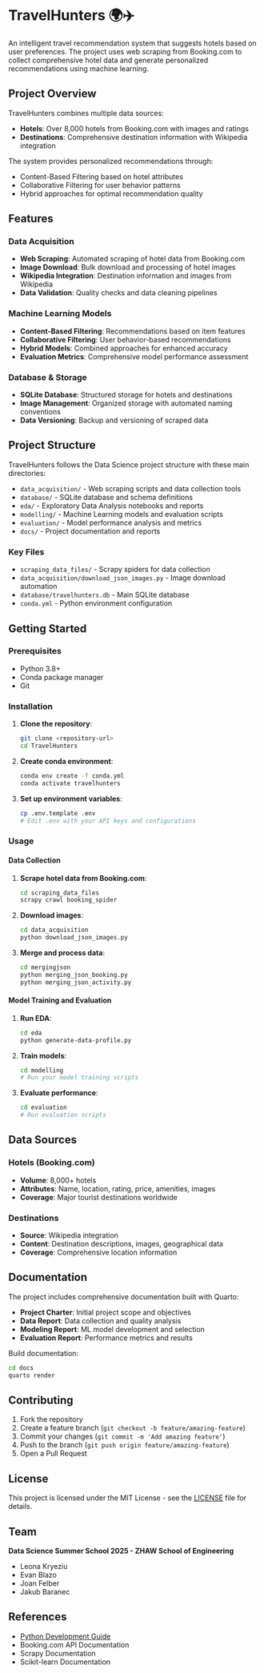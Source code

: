 # TravelHunters 🌍✈️

An intelligent travel recommendation system that suggests hotels based on user preferences. The project uses web scraping from Booking.com to collect comprehensive hotel data and generate personalized recommendations using machine learning.

## Project Overview

TravelHunters combines multiple data sources:

- **Hotels**: Over 8,000 hotels from Booking.com with images and ratings
- **Destinations**: Comprehensive destination information with Wikipedia integration

The system provides personalized recommendations through:

- Content-Based Filtering based on hotel attributes
- Collaborative Filtering for user behavior patterns
- Hybrid approaches for optimal recommendation quality

## Features

### Data Acquisition

- **Web Scraping**: Automated scraping of hotel data from Booking.com
- **Image Download**: Bulk download and processing of hotel images
- **Wikipedia Integration**: Destination information and images from Wikipedia
- **Data Validation**: Quality checks and data cleaning pipelines

### Machine Learning Models
- **Content-Based Filtering**: Recommendations based on item features
- **Collaborative Filtering**: User behavior-based recommendations
- **Hybrid Models**: Combined approaches for enhanced accuracy
- **Evaluation Metrics**: Comprehensive model performance assessment

### Database & Storage

- **SQLite Database**: Structured storage for hotels and destinations
- **Image Management**: Organized storage with automated naming conventions
- **Data Versioning**: Backup and versioning of scraped data

## Project Structure

TravelHunters follows the Data Science project structure with these main directories:

- `data_acquisition/` - Web scraping scripts and data collection tools
- `database/` - SQLite database and schema definitions
- `eda/` - Exploratory Data Analysis notebooks and reports
- `modelling/` - Machine Learning models and evaluation scripts
- `evaluation/` - Model performance analysis and metrics
- `docs/` - Project documentation and reports

### Key Files

- `scraping_data_files/` - Scrapy spiders for data collection
- `data_acquisition/download_json_images.py` - Image download automation
- `database/travelhunters.db` - Main SQLite database
- `conda.yml` - Python environment configuration

## Getting Started

### Prerequisites

- Python 3.8+
- Conda package manager
- Git

### Installation

1. **Clone the repository**:
   ```bash
   git clone <repository-url>
   cd TravelHunters
   ```

2. **Create conda environment**:
   ```bash
   conda env create -f conda.yml
   conda activate travelhunters
   ```

3. **Set up environment variables**:
   ```bash
   cp .env.template .env
   # Edit .env with your API keys and configurations
   ```

### Usage

#### Data Collection

1. **Scrape hotel data from Booking.com**:
   ```bash
   cd scraping_data_files
   scrapy crawl booking_spider
   ```

2. **Download images**:
   ```bash
   cd data_acquisition
   python download_json_images.py
   ```

3. **Merge and process data**:
   ```bash
   cd mergingjson
   python merging_json_booking.py
   python merging_json_activity.py
   ```

#### Model Training and Evaluation

1. **Run EDA**:
   ```bash
   cd eda
   python generate-data-profile.py
   ```

2. **Train models**:
   ```bash
   cd modelling
   # Run your model training scripts
   ```

3. **Evaluate performance**:
   ```bash
   cd evaluation
   # Run evaluation scripts
   ```

## Data Sources

### Hotels (Booking.com)
- **Volume**: 8,000+ hotels
- **Attributes**: Name, location, rating, price, amenities, images
- **Coverage**: Major tourist destinations worldwide


### Destinations
- **Source**: Wikipedia integration
- **Content**: Destination descriptions, images, geographical data
- **Coverage**: Comprehensive location information

## Documentation

The project includes comprehensive documentation built with Quarto:

- **Project Charter**: Initial project scope and objectives
- **Data Report**: Data collection and quality analysis  
- **Modeling Report**: ML model development and selection
- **Evaluation Report**: Performance metrics and results

Build documentation:
```bash
cd docs
quarto render
```

## Contributing

1. Fork the repository
2. Create a feature branch (`git checkout -b feature/amazing-feature`)
3. Commit your changes (`git commit -m 'Add amazing feature'`)
4. Push to the branch (`git push origin feature/amazing-feature`)
5. Open a Pull Request

## License

This project is licensed under the MIT License - see the [LICENSE](LICENSE) file for details.

## Team

**Data Science Summer School 2025 - ZHAW School of Engineering**

- Leona Kryeziu
- Evan Blazo
- Joan Felber
- Jakub Baranec

## References

- [Python Development Guide](modelling/machine_learning_modells/models/refs/python_dev_guide.md)
- Booking.com API Documentation
- Scrapy Documentation
- Scikit-learn Documentation